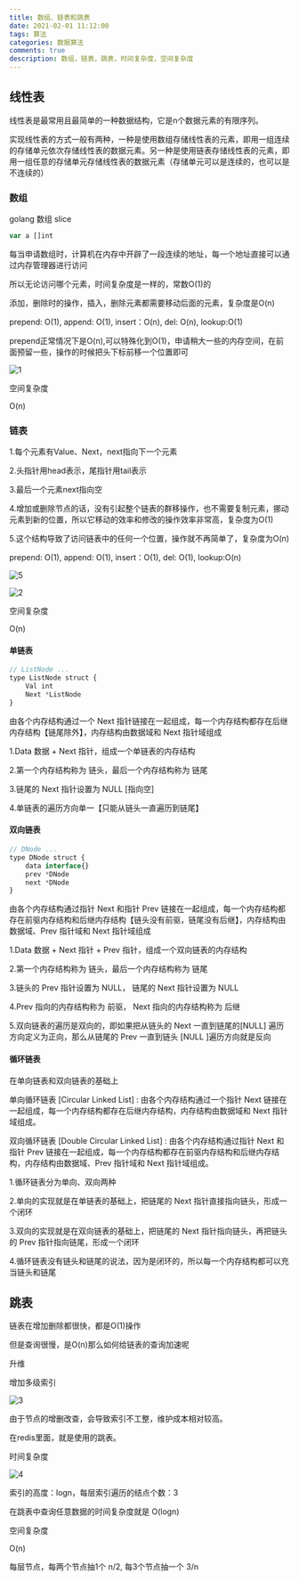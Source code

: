 ```yaml
---
title: 数组、链表和跳表
date: 2021-02-01 11:12:00
tags: 算法
categories: 数据算法
comments: true
description: 数组，链表，跳表，时间复杂度，空间复杂度
---
```


## 线性表

线性表是最常用且最简单的一种数据结构，它是n个数据元素的有限序列。

实现线性表的方式一般有两种，一种是使用数组存储线性表的元素，即用一组连续的存储单元依次存储线性表的数据元素。另一种是使用链表存储线性表的元素，即用一组任意的存储单元存储线性表的数据元素（存储单元可以是连续的，也可以是不连续的）


### 数组

golang 数组  slice

``` javascript
var a []int
```

每当申请数组时，计算机在内存中开辟了一段连续的地址，每一个地址直接可以通过内存管理器进行访问

所以无论访问哪个元素，时间复杂度是一样的，常数O(1)的

添加，删除时的操作，插入，删除元素都需要移动后面的元素，复杂度是O(n)

prepend: O(1), append: O(1), insert：O(n), del: O(n), lookup:O(1)

prepend正常情况下是O(n),可以特殊化到O(1)，申请稍大一些的内存空间，在前面预留一些，操作的时候把头下标前移一个位置即可

![1](1.png)

空间复杂度

O(n)

### 链表

1.每个元素有Value、Next，next指向下一个元素

2.头指针用head表示，尾指针用tail表示

3.最后一个元素next指向空

4.增加或删除节点的话，没有引起整个链表的群移操作，也不需要复制元素，挪动元素到新的位置，所以它移动的效率和修改的操作效率非常高，复杂度为O(1)

5.这个结构导致了访问链表中的任何一个位置，操作就不再简单了，复杂度为O(n)

prepend: O(1), append: O(1), insert：O(1), del: O(1), lookup:O(n)

![5](5.png)

![2](2.png)

空间复杂度

O(n)

#### 单链表

``` javascript
// ListNode ...
type ListNode struct {
    Val int
    Next *ListNode
}
```

由各个内存结构通过一个 Next 指针链接在一起组成，每一个内存结构都存在后继内存结构【链尾除外】，内存结构由数据域和 Next 指针域组成

1.Data 数据 + Next 指针，组成一个单链表的内存结构

2.第一个内存结构称为 链头，最后一个内存结构称为 链尾

3.链尾的 Next 指针设置为 NULL [指向空]

4.单链表的遍历方向单一【只能从链头一直遍历到链尾】


#### 双向链表

``` javascript
// DNode ...
type DNode struct {
	data interface{}
	prev *DNode
	next *DNode
}

```

由各个内存结构通过指针 Next 和指针 Prev 链接在一起组成，每一个内存结构都存在前驱内存结构和后继内存结构【链头没有前驱，链尾没有后继】，内存结构由数据域、Prev 指针域和 Next 指针域组成

1.Data 数据 + Next 指针 + Prev 指针，组成一个双向链表的内存结构

2.第一个内存结构称为 链头，最后一个内存结构称为 链尾

3.链头的 Prev 指针设置为 NULL， 链尾的 Next 指针设置为 NULL

4.Prev 指向的内存结构称为 前驱， Next 指向的内存结构称为 后继

5.双向链表的遍历是双向的，即如果把从链头的 Next 一直到链尾的[NULL] 遍历方向定义为正向，那么从链尾的 Prev 一直到链头 [NULL ]遍历方向就是反向

#### 循环链表

在单向链表和双向链表的基础上

单向循环链表 [Circular Linked List] : 由各个内存结构通过一个指针 Next 链接在一起组成，每一个内存结构都存在后继内存结构，内存结构由数据域和 Next 指针域组成。

双向循环链表 [Double Circular Linked List] : 由各个内存结构通过指针 Next 和指针 Prev 链接在一起组成，每一个内存结构都存在前驱内存结构和后继内存结构，内存结构由数据域、Prev 指针域和 Next 指针域组成。

1.循环链表分为单向、双向两种

2.单向的实现就是在单链表的基础上，把链尾的 Next 指针直接指向链头，形成一个闭环

3.双向的实现就是在双向链表的基础上，把链尾的 Next 指针指向链头，再把链头的 Prev 指针指向链尾，形成一个闭环

4.循环链表没有链头和链尾的说法，因为是闭环的，所以每一个内存结构都可以充当链头和链尾


## 跳表

链表在增加删除都很快，都是O(1)操作

但是查询很慢，是O(n)那么如何给链表的查询加速呢

升维

增加多级索引

![3](3.png)

由于节点的增删改查，会导致索引不工整，维护成本相对较高。

在redis里面，就是使用的跳表。

时间复杂度

![4](4.png)

索引的高度：logn，每层索引遍历的结点个数：3

在跳表中查询任意数据的时间复杂度就是 O(logn)

空间复杂度

O(n)

每层节点，每两个节点抽1个 n/2, 每3个节点抽一个 3/n